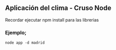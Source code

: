 ## Aplicación del clima - Cruso Node

Recordar  ejecutar npm install para las librerias

### Ejemplo;
```
node app -d madrid

````